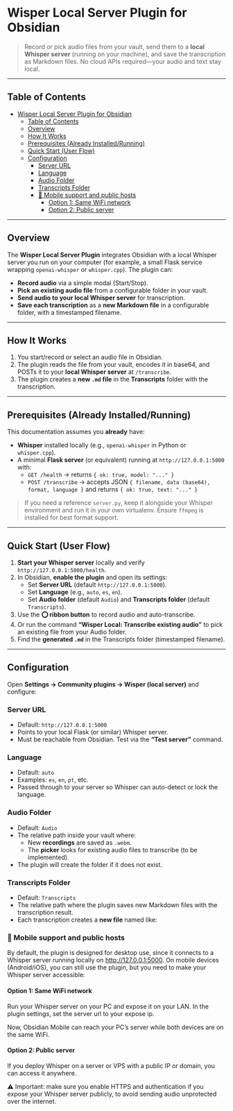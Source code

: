 # Wisper Local Server Plugin for Obsidian

> Record or pick audio files from your vault, send them to a **local Whisper server** (running on your machine), and save the transcription as Markdown files. No cloud APIs required—your audio and text stay local.

---

## Table of Contents

- [Wisper Local Server Plugin for Obsidian](#wisper-local-server-plugin-for-obsidian)
  - [Table of Contents](#table-of-contents)
  - [Overview](#overview)
  - [How It Works](#how-it-works)
  - [Prerequisites (Already Installed/Running)](#prerequisites-already-installedrunning)
  - [Quick Start (User Flow)](#quick-start-user-flow)
  - [Configuration](#configuration)
    - [Server URL](#server-url)
    - [Language](#language)
    - [Audio Folder](#audio-folder)
    - [Transcripts Folder](#transcripts-folder)
    - [📱 Mobile support and public hosts](#-mobile-support-and-public-hosts)
      - [Option 1: Same WiFi network](#option-1-same-wifi-network)
      - [Option 2: Public server](#option-2-public-server)

---

## Overview

The **Wisper Local Server Plugin** integrates Obsidian with a local Whisper server you run on your computer (for example, a small Flask service wrapping `openai-whisper` or `whisper.cpp`). The plugin can:

- **Record audio** via a simple modal (Start/Stop).  
- **Pick an existing audio file** from a configurable folder in your vault.  
- **Send audio to your local Whisper server** for transcription.  
- **Save each transcription** as a **new Markdown file** in a configurable folder, with a timestamped filename.

---

## How It Works

1. You start/record or select an audio file in Obsidian.
2. The plugin reads the file from your vault, encodes it in base64, and POSTs it to your **local Whisper server** at `/transcribe`.
3. The plugin creates a **new `.md` file** in the **Transcripts** folder with the transcription.

---

## Prerequisites (Already Installed/Running)

This documentation assumes you **already** have:

- **Whisper** installed locally (e.g., `openai-whisper` in Python or `whisper.cpp`).
- A minimal **Flask server** (or equivalent) running at `http://127.0.0.1:5000` with:
  - `GET /health` → returns `{ ok: true, model: "..." }`
  - `POST /transcribe` → accepts JSON `{ filename, data (base64), format, language }` and returns `{ ok: true, text: "..." }`

> If you need a reference `server.py`, keep it alongside your Whisper environment and run it in your own virtualenv. Ensure `ffmpeg` is installed for best format support.

---

## Quick Start (User Flow)

1. **Start your Whisper server** locally and verify `http://127.0.0.1:5000/health`.
2. In Obsidian, **enable the plugin** and open its settings:
   - Set **Server URL** (default `http://127.0.0.1:5000`).
   - Set **Language** (e.g., `auto`, `es`, `en`).
   - Set **Audio folder** (default `Audio`) and **Transcripts folder** (default `Transcripts`).
3. Use the **⭕ ribbon button** to record audio and auto-transcribe.
4. Or run the command **“Wisper Local: Transcribe existing audio”** to pick an existing file from your Audio folder.
5. Find the **generated `.md`** in the Transcripts folder (timestamped filename).

---

## Configuration

Open **Settings → Community plugins → Wisper (local server)** and configure:

### Server URL
- Default: `http://127.0.0.1:5000`
- Points to your local Flask (or similar) Whisper server.
- Must be reachable from Obsidian. Test via the **“Test server”** command.

### Language
- Default: `auto`
- Examples: `es`, `en`, `pt`, etc.
- Passed through to your server so Whisper can auto-detect or lock the language.

### Audio Folder
- Default: `Audio`
- The relative path inside your vault where:
  - New **recordings** are saved as `.webm`.
  - The **picker** looks for existing audio files to transcribe (to be implemented).
- The plugin will create the folder if it does not exist.

### Transcripts Folder
- Default: `Transcripts`
- The relative path where the plugin saves new Markdown files with the transcription result.
- Each transcription creates a **new file** named like:


### 📱 Mobile support and public hosts

By default, the plugin is designed for desktop use, since it connects to a Whisper server running locally on http://127.0.0.1:5000. On mobile devices (Android/iOS), you can still use the plugin, but you need to make your Whisper server accessible:

#### Option 1: Same WiFi network

Run your Whisper server on your PC and expose it on your LAN.
In the plugin settings, set the server url to your expose ip.

Now, Obsidian Mobile can reach your PC’s server while both devices are on the same WiFi.

#### Option 2: Public server
If you deploy Whisper on a server or VPS with a public IP or domain, you can access it anywhere.

⚠️ Important: make sure you enable HTTPS and authentication if you expose your Whisper server publicly, to avoid sending audio unprotected over the internet.
